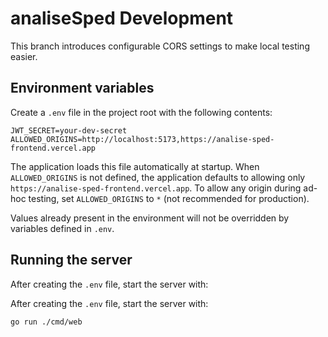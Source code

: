 # analiseSped Development

This branch introduces configurable CORS settings to make local testing easier.

## Environment variables

Create a `.env` file in the project root with the following contents:

```env
JWT_SECRET=your-dev-secret
ALLOWED_ORIGINS=http://localhost:5173,https://analise-sped-frontend.vercel.app
```

The application loads this file automatically at startup. When `ALLOWED_ORIGINS` is not defined, the application defaults to allowing only `https://analise-sped-frontend.vercel.app`. To allow any origin during ad-hoc testing, set `ALLOWED_ORIGINS` to `*` (not recommended for production).


Values already present in the environment will not be overridden by variables defined in `.env`.

## Running the server

After creating the `.env` file, start the server with:

After creating the `.env` file, start the server with:

```bash
go run ./cmd/web
```
